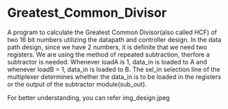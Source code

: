 # Greatest_Common_Divisor
A program to calculate the Greatest Common Divisor(also called HCF) of two 16 bit numbers utilizing the datapath and controller design.
In the data path design, since we have 2 numbers, it is definite that we need two registers. We are using the method of repeated subtraction, therfore a subtractor is needed.
Whenever loadA is 1, data_in is loaded to A and whenever loadB = 1, data_in is loaded to B.
The sel_in selection line of the multiplexer determines whether the data_in is to be loaded in the registers or the output of the subtractor module(sub_out).

For better understanding, you can refer img_design.jpeg
